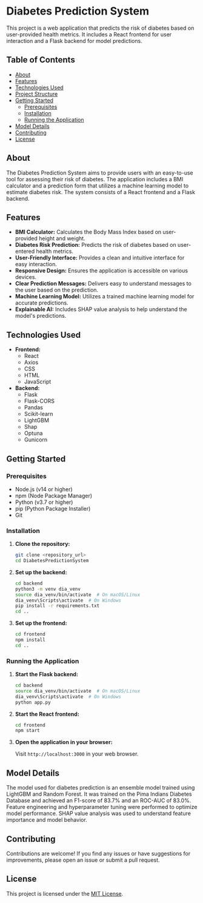 # Diabetes Prediction System

This project is a web application that predicts the risk of diabetes based on user-provided health metrics. It includes a React frontend for user interaction and a Flask backend for model predictions.

## Table of Contents

- [About](#about)
- [Features](#features)
- [Technologies Used](#technologies-used)
- [Project Structure](#project-structure)
- [Getting Started](#getting-started)
  - [Prerequisites](#prerequisites)
  - [Installation](#installation)
  - [Running the Application](#running-the-application)
- [Model Details](#model-details)
- [Contributing](#contributing)
- [License](#license)

## About

The Diabetes Prediction System aims to provide users with an easy-to-use tool for assessing their risk of diabetes. The application includes a BMI calculator and a prediction form that utilizes a machine learning model to estimate diabetes risk. The system consists of a React frontend and a Flask backend.

## Features

- **BMI Calculator:** Calculates the Body Mass Index based on user-provided height and weight.
- **Diabetes Risk Prediction:** Predicts the risk of diabetes based on user-entered health metrics.
- **User-Friendly Interface:** Provides a clean and intuitive interface for easy interaction.
- **Responsive Design:** Ensures the application is accessible on various devices.
- **Clear Prediction Messages:** Delivers easy to understand messages to the user based on the prediction.
- **Machine Learning Model:** Utilizes a trained machine learning model for accurate predictions.
- **Explainable AI:** Includes SHAP value analysis to help understand the model's predictions.

## Technologies Used

- **Frontend:**
  - React
  - Axios
  - CSS
  - HTML
  - JavaScript
- **Backend:**
  - Flask
  - Flask-CORS
  - Pandas
  - Scikit-learn
  - LightGBM
  - Shap
  - Optuna
  - Gunicorn

## Getting Started

### Prerequisites

- Node.js (v14 or higher)
- npm (Node Package Manager)
- Python (v3.7 or higher)
- pip (Python Package Installer)
- Git

### Installation

1.  **Clone the repository:**

    ```bash
    git clone <repository_url>
    cd DiabetesPredictionSystem
    ```

2.  **Set up the backend:**

    ```bash
    cd backend
    python3 -m venv dia_venv
    source dia_venv/bin/activate  # On macOS/Linux
    dia_venv\Scripts\activate  # On Windows
    pip install -r requirements.txt
    cd ..
    ```

3.  **Set up the frontend:**

    ```bash
    cd frontend
    npm install
    cd ..
    ```

### Running the Application

1.  **Start the Flask backend:**

    ```bash
    cd backend
    source dia_venv/bin/activate  # On macOS/Linux
    dia_venv\Scripts\activate  # On Windows
    python app.py
    ```

2.  **Start the React frontend:**

    ```bash
    cd frontend
    npm start
    ```

3.  **Open the application in your browser:**

    Visit `http://localhost:3000` in your web browser.


## Model Details

The model used for diabetes prediction is an ensemble model trained using LightGBM and Random Forest. It was trained on the Pima Indians Diabetes Database and achieved an F1-score of 83.7% and an ROC-AUC of 83.0%. Feature engineering and hyperparameter tuning were performed to optimize model performance. SHAP value analysis was used to understand feature importance and model behavior.

## Contributing

Contributions are welcome! If you find any issues or have suggestions for improvements, please open an issue or submit a pull request.

## License

This project is licensed under the [MIT License](LICENSE).
